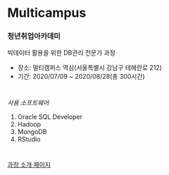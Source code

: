 # Multicampus
### 청년취업아카데미

빅데이터 활용을 위한 DB관리 전문가 과정

* 장소: 멀티캠퍼스 역삼(서울특별시 강남구 테헤란로 212)
* 기간: 2020/07/09 ~ 2020/08/28(총 300시간)
#
_사용 소프트웨어_
1. Oracle SQL Developer
2. Hadoop
3. MongoDB
4. RStudio

#
[과정 소개 페이지](https://www.multicampus.com/system/attach/image/GgO6PMs32TPyiyhyM1dv/DbLE5bN1OFbxaM1vm9KLmUduZ)
